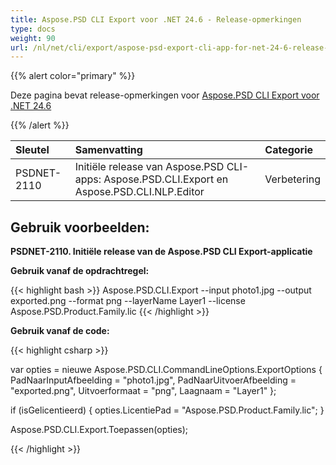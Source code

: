 ```yaml
---
title: Aspose.PSD CLI Export voor .NET 24.6 - Release-opmerkingen
type: docs
weight: 90
url: /nl/net/cli/export/aspose-psd-export-cli-app-for-net-24-6-release-notes/
---
```


{{% alert color="primary" %}}

Deze pagina bevat release-opmerkingen voor [Aspose.PSD CLI Export voor .NET 24.6](https://www.nuget.org/packages/Aspose.PSD.CLI.Export/)

{{% /alert %}}

| **Sleutel**  | **Samenvatting**                                                                              | **Categorie** |
|:------------|:-----------------------------------------------------------------------------------------------|:-------------|
| PSDNET-2110 | Initiële release van Aspose.PSD CLI-apps: Aspose.PSD.CLI.Export en Aspose.PSD.CLI.NLP.Editor |  Verbetering   |


## **Gebruik voorbeelden:**

**PSDNET-2110. Initiële release van de Aspose.PSD CLI Export-applicatie**

**Gebruik vanaf de opdrachtregel:**

{{< highlight bash >}}
Aspose.PSD.CLI.Export --input photo1.jpg --output exported.png --format png --layerName Layer1 --license Aspose.PSD.Product.Family.lic
{{< /highlight >}}

**Gebruik vanaf de code:**

{{< highlight csharp >}}

var opties = nieuwe Aspose.PSD.CLI.CommandLineOptions.ExportOptions
{
    PadNaarInputAfbeelding = "photo1.jpg",
    PadNaarUitvoerAfbeelding = "exported.png",
    Uitvoerformaat = "png",
    Laagnaam = "Layer1"
};


if (isGelicentieerd)
{
    opties.LicentiePad = "Aspose.PSD.Product.Family.lic";
}

Aspose.PSD.CLI.Export.Toepassen(opties);

{{< /highlight >}}

